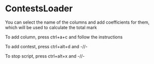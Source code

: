 # ContestsLoader

You can select the name of the columns and add coefficients for them, which will be used to calculate the total mark

To add column, press ctrl+a+c and follow the instructions

To add contest, press ctrl+alt+d and -//-

To stop script, press ctrl+alt+x and -//-
